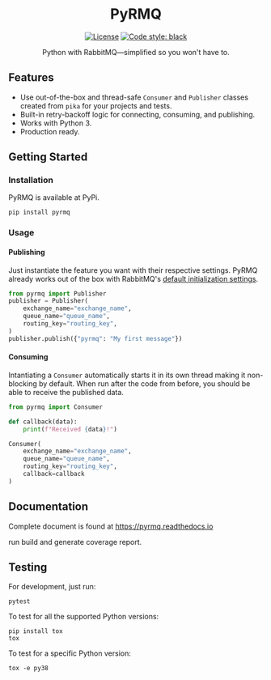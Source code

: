 <!--suppress HtmlDeprecatedAttribute -->
<div align="center">
  <h1>PyRMQ</h1>
  <a href="" target="_blank"><img src="https://img.shields.io/badge/license-MIT-blue.svg?longCache=true&style=for-the-badge" alt="License"></a> 
  <a href="https://github.com/psf/black"><img alt="Code style: black" src="https://img.shields.io/badge/code%20style-black-000000.svg?longCache=true&style=for-the-badge"></a>
  <p>Python with RabbitMQ—simplified so you won't have to.</p>
</div>

## Features
- Use out-of-the-box and thread-safe `Consumer` and `Publisher` classes created from `pika` for your projects and tests.
- Built-in retry-backoff logic for connecting, consuming, and publishing. 
- Works with Python 3.
- Production ready.

## Getting Started
### Installation
PyRMQ is available at PyPi.
```shell script
pip install pyrmq
```
### Usage
#### Publishing
Just instantiate the feature you want with their respective settings.
PyRMQ already works out of the box with RabbitMQ's [default initialization settings](https://hub.docker.com/_/rabbitmq).
```python
from pyrmq import Publisher
publisher = Publisher(
    exchange_name="exchange_name",
    queue_name="queue_name",
    routing_key="routing_key",
)
publisher.publish({"pyrmq": "My first message"})
```
#### Consuming
Intantiating a `Consumer` automatically starts it in its own thread making it
non-blocking by default. When run after the code from before, you should be
able to receive the published data.
```python
from pyrmq import Consumer

def callback(data):
    print(f"Received {data}!")

Consumer(
    exchange_name="exchange_name",
    queue_name="queue_name",
    routing_key="routing_key",
    callback=callback
)
```

## Documentation
Complete document is found at https://pyrmq.readthedocs.io

 run build and generate coverage report.


## Testing
For development, just run:
```shell script
pytest
```
To test for all the supported Python versions:
```shell script
pip install tox
tox
```
To test for a specific Python version:
```shell script
tox -e py38
```

